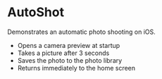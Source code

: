 # AutoShot
Demonstrates an automatic photo shooting on iOS.
- Opens a camera preview at startup
- Takes a picture after 3 seconds
- Saves the photo to the photo library
- Returns immediately to the home screen
